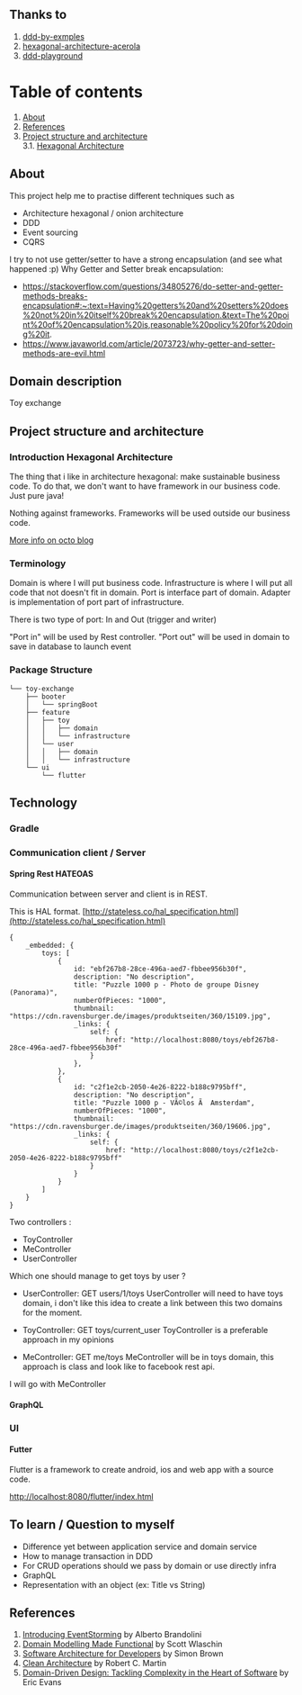 ## Thanks to

1. [ddd-by-exmples](https://github.com/ddd-by-examples/library/)
2. [hexagonal-architecture-acerola](https://github.com/ivanpaulovich/hexagonal-architecture-acerola)
3. [ddd-playground](https://github.com/jorge07/ddd-playground/)

# Table of contents

1. [About](#about)
2. [References](#references)
3. [Project structure and architecture](#project-structure-and-architecture)  
   3.1. [Hexagonal Architecture](#hexagonal-architecture)

## About

This project help me to practise different techniques such as
- Architecture hexagonal / onion architecture
- DDD
- Event sourcing
- CQRS

I try to not use getter/setter to have a strong encapsulation (and see what happened :p)
Why Getter and Setter break encapsulation:
- https://stackoverflow.com/questions/34805276/do-setter-and-getter-methods-breaks-encapsulation#:~:text=Having%20getters%20and%20setters%20does%20not%20in%20itself%20break%20encapsulation.&text=The%20point%20of%20encapsulation%20is,reasonable%20policy%20for%20doing%20it.
- https://www.javaworld.com/article/2073723/why-getter-and-setter-methods-are-evil.html


## Domain description

Toy exchange

## Project structure and architecture
### Introduction Hexagonal Architecture
The thing that i like in architecture hexagonal: make sustainable business code.
To do that, we don't want to have framework in our business code.
Just pure java!

Nothing against frameworks. Frameworks will be used outside our business code.

[More info on octo blog](https://blog.octo.com/en/hexagonal-architecture-three-principles-and-an-implementation-example/)

### Terminology
Domain is where I will put business code.
Infrastructure is where I will put all code that not doesn't fit in domain.
Port is interface part of domain.
Adapter is implementation of port part of infrastructure.

There is two type of port: In and Out (trigger and writer)

"Port in" will be used by Rest controller.
"Port out" will be used in domain to save in database to launch event

### Package Structure

```
└── toy-exchange
    ├── booter
    │   └── springBoot
    ├── feature
    │   ├── toy
    │   │   ├── domain
    │   │   └── infrastructure
    │   └── user
    │   │   ├── domain
    │   │   └── infrastructure
    └── ui
        └── flutter
```

## Technology
### Gradle

### Communication client / Server
#### Spring Rest HATEOAS
Communication between server and client is in REST.

This is HAL format. [http://stateless.co/hal_specification.html](http://stateless.co/hal_specification.html)
```
{
    _embedded: {
        toys: [
            {
                id: "ebf267b8-28ce-496a-aed7-fbbee956b30f",
                description: "No description",
                title: "Puzzle 1000 p - Photo de groupe Disney (Panorama)",
                numberOfPieces: "1000",
                thumbnail: "https://cdn.ravensburger.de/images/produktseiten/360/15109.jpg",
                _links: {
                    self: {
                        href: "http://localhost:8080/toys/ebf267b8-28ce-496a-aed7-fbbee956b30f"
                    }
                },
            },
            {
                id: "c2f1e2cb-2050-4e26-8222-b188c9795bff",
                description: "No description",
                title: "Puzzle 1000 p - VÃ©los Ã  Amsterdam",
                numberOfPieces: "1000",
                thumbnail: "https://cdn.ravensburger.de/images/produktseiten/360/19606.jpg",
                _links: {
                    self: {
                        href: "http://localhost:8080/toys/c2f1e2cb-2050-4e26-8222-b188c9795bff"
                    }
                }
            }
        ]
    }
}
```

Two controllers :
- ToyController
- MeController
- UserController

Which one should manage to get toys by user ?
- UserController: GET users/1/toys
UserController will need to have toys domain, i don't like this idea to create a link
between this two domains for the moment.

- ToyController: GET toys/current_user
ToyController is a preferable approach in my opinions

- MeController: GET me/toys
MeController will be in toys domain, this approach is class and look like to facebook
rest api.

I will go with MeController


#### GraphQL

### UI
#### Futter

Flutter is a framework to create android, ios and web app
with a source code.

[http://localhost:8080/flutter/index.html](http://localhost:8080/flutter/index.html)

## To learn / Question to myself

- Difference yet between application service and domain service
- How to manage transaction in DDD
- For CRUD operations should we pass by domain or use directly infra
- GraphQL
- Representation with an object (ex: Title vs String)

## References

1. [Introducing EventStorming](https://leanpub.com/introducing_eventstorming) by Alberto Brandolini
2. [Domain Modelling Made Functional](https://pragprog.com/book/swdddf/domain-modeling-made-functional) by Scott Wlaschin
3. [Software Architecture for Developers](https://softwarearchitecturefordevelopers.com) by Simon Brown
4. [Clean Architecture](https://www.amazon.com/Clean-Architecture-Craftsmans-Software-Structure/dp/0134494164) by Robert C. Martin
5. [Domain-Driven Design: Tackling Complexity in the Heart of Software](https://www.amazon.com/Domain-Driven-Design-Tackling-Complexity-Software/dp/0321125215) by Eric Evans
